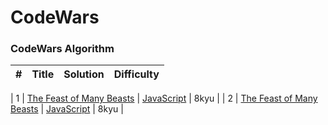 # CodeWars

### CodeWars Algorithm

| #   | Title | Solution | Difficulty |
| --- | ----- | -------- | ---------- |

| 1 | [The Feast of Many Beasts](https://www.codewars.com/kata/5aa736a455f906981800360d/train/javascript) | [JavaScript](./8kyu/hardest/string/1.feast.js) | 8kyu |
| 2 | [The Feast of Many Beasts](https://www.codewars.com/kata/5aa736a455f906981800360d/train/javascript) | [JavaScript](./8kyu/hardest/string/1.feast.js) | 8kyu |
